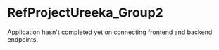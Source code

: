 # RefProjectUreeka_Group2
Application hasn't completed yet on connecting frontend and backend endpoints.
